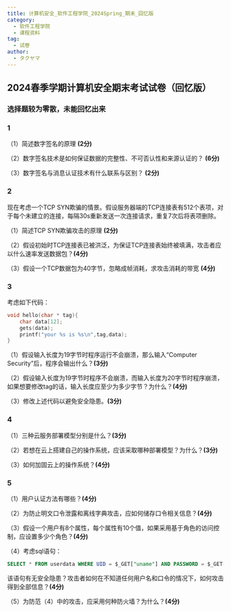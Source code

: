 ```yaml
---
title: 计算机安全_软件工程学院_2024Spring_期末_回忆版
category:
  - 软件工程学院
  - 课程资料
tag:
  - 试卷
author:
  - タクヤマ
---
```


## 2024春季学期计算机安全期末考试试卷（回忆版）

### 选择题较为零散，未能回忆出来

### 1

（1）简述数字签名的原理 **(2分)**  

（2）数字签名技术是如何保证数据的完整性、不可否认性和来源认证的？ **(6分)**  

（3）数字签名与消息认证技术有什么联系与区别？ **(2分)**  

### 2

现在考虑一个TCP SYN欺骗的情景。假设服务器端的TCP连接表有512个表项，对于每个未建立的连接，每隔30s重新发送一次连接请求，重复7次后将表项删除。

（1）简述TCP SYN欺骗攻击的原理 **(2分)**  

（2）假设初始时TCP连接表已被洪泛，为保证TCP连接表始终被填满，攻击者应以什么速率发送数据包？**(4分)**  

（3）假设一个TCP数据包为40字节，忽略成帧消耗，求攻击消耗的带宽 **(4分)**  

### 3

考虑如下代码：

```c
void hello(char * tag){
    char data[12];
    gets(data);
    printf("your %s is %s\n",tag,data);
}
```  

（1）假设输入长度为19字节时程序运行不会崩溃，那么输入“Computer Security”后，程序会输出什么？**(3分)**

（2）假设输入长度为19字节时程序不会崩溃，而输入长度为20字节时程序崩溃，如果想要修改tag的话，输入长度应至少为多少字节？为什么？**(4分)**

（3）修改上述代码以避免安全隐患。**(3分)**

### 4

（1）三种云服务部署模型分别是什么？**(3分)**

（2）若想在云上搭建自己的操作系统，应该采取哪种部署模型？为什么？**(3分)**

（3）如何加固云上的操作系统？**(4分)**

### 5

（1）用户认证方法有哪些？**(4分)**

（2）为防止明文口令泄露和离线字典攻击，应如何储存口令相关信息？**(4分)**

（3）假设一个用户有8个属性，每个属性有10个值，如果采用基于角色的访问控制，应设置多少个角色？**(4分)**

（4）考虑sql语句：

```sql
SELECT * FROM userdata WHERE UID = $_GET["uname"] AND PASSWORD = $_GET["password"];
```

该语句有无安全隐患？攻击者如何在不知道任何用户名和口令的情况下，如何攻击得到全部信息？**(4分)**

（5）为防范（4）中的攻击，应采用何种防火墙？为什么？**(4分)**
